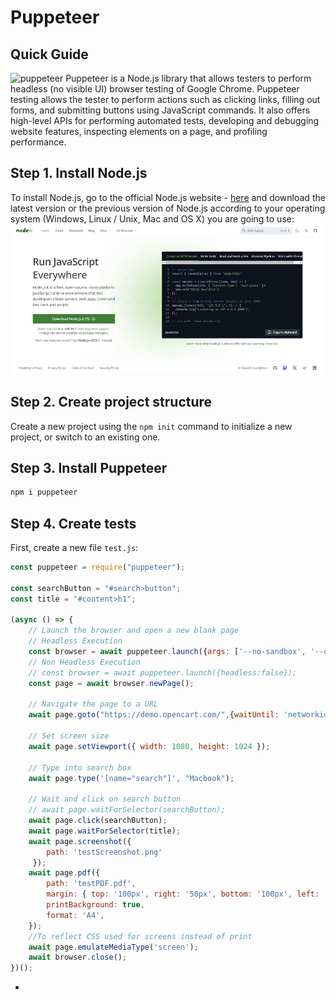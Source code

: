 # Puppeteer
## Quick Guide
![puppeteer](https://user-images.githubusercontent.com/10379601/29446482-04f7036a-841f-11e7-9872-91d1fc2ea683.png)
Puppeteer is a Node.js library that allows testers to perform headless (no visible UI) browser testing of Google Chrome. Puppeteer testing allows the tester to perform actions such as clicking links, filling out forms, and submitting buttons using JavaScript commands. It also offers high-level APIs for performing automated tests, developing and debugging website features, inspecting elements on a page, and profiling performance.
## Step 1. Install Node.js
To install Node.js, go to the official Node.js website - [here](https://nodejs.org/en) and download the latest version or the previous version of Node.js according to your operating system (Windows, Linux / Unix, Mac and OS X) you are going to use:
![alt text](image.png)
## Step 2. Create project structure
Create a new project using the ``npm init`` command to initialize a new project, or switch to an existing one.
## Step 3. Install Puppeteer
```bash
npm i puppeteer
```
## Step 4. Create tests
First, create a new file ``test.js``:
```javascript showLineNumbers
const puppeteer = require("puppeteer");

const searchButton = "#search>button";
const title = "#content>h1";

(async () => {
    // Launch the browser and open a new blank page
    // Headless Execution
    const browser = await puppeteer.launch({args: ['--no-sandbox', '--disable-setuid-sandbox']});
    // Non Headless Execution
    // const browser = await puppeteer.launch({headless:false});
    const page = await browser.newPage();

    // Navigate the page to a URL
    await page.goto("https://demo.opencart.com/",{waitUntil: 'networkidle0'});

    // Set screen size
    await page.setViewport({ width: 1080, height: 1024 });

    // Type into search box
    await page.type('[name="search"]', "Macbook");

    // Wait and click on search button
    // await page.waitForSelector(searchButton);
    await page.click(searchButton);
    await page.waitForSelector(title);
    await page.screenshot({
        path: 'testScreenshot.png'
     });
    await page.pdf({
        path: 'testPDF.pdf',
        margin: { top: '100px', right: '50px', bottom: '100px', left: '50px' },
        printBackground: true,
        format: 'A4',
    });
    //To reflect CSS used for screens instead of print
    await page.emulateMediaType('screen');
    await browser.close();
})();
```
* 
